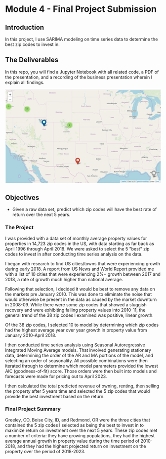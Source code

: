 
# Module 4 -  Final Project Submission

## Introduction

In this project, I use SARIMA modeling on time series data to determine the best zip codes to invest in.


## The Deliverables

In this repo, you will find a Jupyter Notebook with all related code, a PDF of the presentation, and a recording of the business presentation wherein I explain all findings.

![](gif.gif)


## Objectives

* Given a raw data set, predict which zip codes will have the best rate of return over the next 5 years.


### The Project

I was provided with a data set of monthly average property values for properties in 14,723 zip codes in the US, with data starting as far back as April 1996 through April 2018. We were asked to select the 5 "best" zip codes to invest in after conducting time series analysis on the data.

I began with research to find US cities/towns that were experiencing growth during early 2018. A report from US News and World Report provided me with a list of 10 cities that were experiencing 2%+ growth between 2017 and 2018, a rate of growth much higher than national average.

Following that selection, I decided it would be best to remove any data on the markets pre January 2010. This was done to eliminate the noise that would otherwise be present in the data as caused by the market downturn in 2008-09. While there were some zip codes that showed a sluggish recovery and were exhibiting falling property values into 2010-11, the general trend of the 38 zip codes I examined was positive, linear growth.

Of the 38 zip codes, I selected 10 to model by determining which zip codes had the highest average year over year growth in property value from January 2010-April 2018.

I then conducted time series analysis using Seasonal Autoregressive Integrated Moving Average models. That involved generating stationary data, determining the order of the AR and MA portions of the model, and selecting an order of seasonality. All possible combinations were then iterated through to determine which model parameters provided the lowest AIC (goodness-of-fit) score. Those orders were then built into models and forecasts were made for pricing out to April 2023.

I then calculated the total predicted revenue of owning, renting, then selling the property after 5 years time and selected the 5 zip codes that would provide the best investment based on the return.


### Final Project Summary

Greeley, CO, Boise City, ID, and Redmond, OR were the three cities that contained the 5 zip codes I selected as being the best to invest in to maximize return on investment over the next 5 years. These zip codes met a number of criteria: they have growing populations, they had the highest average annual growth in property value during the time period of 2010-2018, and they had the highest projected return on investment on the property over the period of 2018-2023.
